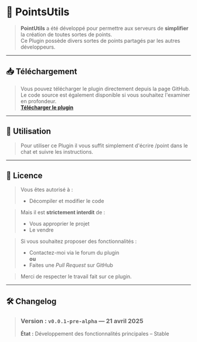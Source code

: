 # 🔵 PointsUtils

> **PointUtils** a été développé pour permettre aux serveurs de **simplifier** la création de toutes sortes de points.  
> Ce Plugin possède divers sortes de points partagés par les autres développeurs.

---

## 📥 Téléchargement

> Vous pouvez télécharger le plugin directement depuis la page GitHub.  
> Le code source est également disponible si vous souhaitez l'examiner en profondeur.  
> [**Télécharger le plugin**](https://github.com/lllaaakkkkiii/PointsUtils/releases/tag/Latest)

---

## 🔨 Utilisation

> Pour utiliser ce Plugin il vous suffit simplement d'écrire /point dans le chat et suivre les instructions.

---

## 📑 Licence

> Vous êtes autorisé à :
> - Décompiler et modifier le code

> Mais il est **strictement interdit** de :
> - Vous approprier le projet
> - Le vendre

> Si vous souhaitez proposer des fonctionnalités :
> - Contactez-moi via le forum du plugin  
> **ou**
> - Faites une *Pull Request* sur GitHub

> Merci de respecter le travail fait sur ce plugin.

---

## 🛠️ Changelog

> ### Version : `v0.0.1-pre-alpha` — 21 avril 2025  
> **État :** Développement des fonctionnalités principales – Stable
